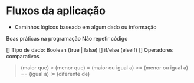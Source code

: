 # Fluxos da aplicação

- Caminhos lógicos baseado em algum dado ou informação

Boas práticas na programação
Não repetir código

[] Tipo de dado: Boolean (true | false) 
[] if/else (elseif) 
[] Operadores comparativos

> (maior que)
< (menor que)
>= (maior ou igual a)
<= (menor ou igual a)
== (igual a)
!= (diferente de)